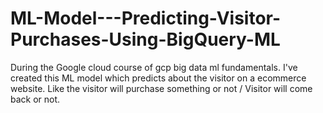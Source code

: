 # ML-Model---Predicting-Visitor-Purchases-Using-BigQuery-ML

During the Google cloud course of gcp big data ml fundamentals. I've created this ML model which predicts about the visitor on a ecommerce website.
Like the visitor will purchase something or not / Visitor will come back or not.
